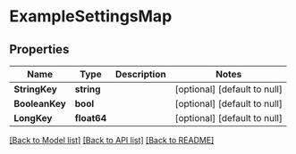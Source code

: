 # ExampleSettingsMap

## Properties
Name | Type | Description | Notes
------------ | ------------- | ------------- | -------------
**StringKey** | **string** |  | [optional] [default to null]
**BooleanKey** | **bool** |  | [optional] [default to null]
**LongKey** | **float64** |  | [optional] [default to null]

[[Back to Model list]](../README.md#documentation-for-models) [[Back to API list]](../README.md#documentation-for-api-endpoints) [[Back to README]](../README.md)

